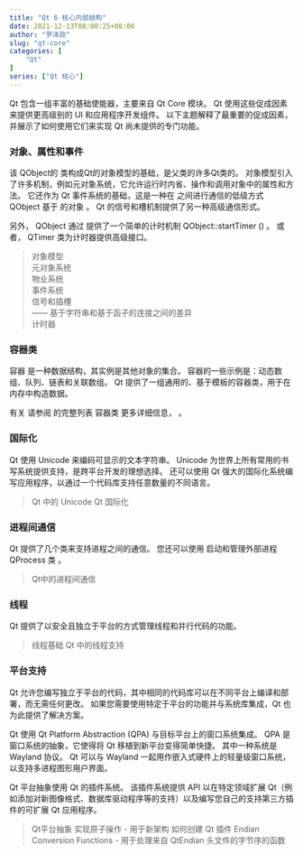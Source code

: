 ```yaml
---
title: "Qt 6 核心内部结构"
date: 2021-12-13T08:00:25+08:00
author: "罗泽勋"
slug: "qt-core"
categories: [
    "Qt"
]
series: ["Qt 核心"] 
---
```


Qt 包含一组丰富的基础使能器，主要来自 Qt Core 模块。 Qt 使用这些促成因素来提供更高级别的 UI 和应用程序开发组件。 以下主题解释了最重要的促成因素，并展示了如何使用它们来实现 Qt 尚未提供的专门功能。 

### 对象、属性和事件 

该 QObject的 类构成Qt的对象模型的基础，是父类的许多Qt类的。 对象模型引入了许多机制，例如元对象系统，它允许运行时内省、操作和调用对象中的属性和方法。 它还作为 Qt 事件系统的基础，这是一种在 之间进行通信的低级方式 QObject 基于 的对象 。 Qt 的信号和槽机制提供了另一种高级通信形式。

另外， QObject 通过 提供了一个简单的计时机制 QObject::startTimer () 。 或者， QTimer 类为计时器提供高级接口。 

> 对象模型  
> 元对象系统  
> 物业系统  
> 事件系统  
> 信号和插槽  
> —— 基于字符串和基于函子的连接之间的差异  
> 计时器  

### 容器类

容器 是一种数据结构，其实例是其他对象的集合。 容器的一些示例是：动态数组、队列、链表和关联数组。 Qt 提供了一组通用的、基于模板的容器类，用于在内存中构造数据。

有关 请参阅 的完整列表 容器类 更多详细信息， 。 

### 国际化

Qt 使用 Unicode 来编码可显示的文本字符串。 Unicode 为世界上所有常用的书写系统提供支持，是跨平台开发的理想选择。 还可以使用 Qt 强大的国际化系统编写应用程序，以通过一个代码库支持任意数量的不同语言。

> Qt 中的 Unicode
> Qt 国际化

### 进程间通信 

Qt 提供了几个类来支持进程之间的通信。 您还可以使用 启动和管理外部进程 QProcess 类 。

> Qt中的进程间通信

### 线程

Qt 提供了以安全且独立于平台的方式管理线程和并行代码的功能。

> 线程基础
> Qt 中的线程支持

### 平台支持 

Qt 允许您编写独立于平台的代码，其中相同的代码库可以在不同平台上编译和部署，而无需任何更改。 如果您需要使用特定于平台的功能并与系统库集成，Qt 也为此提供了解决方案。

Qt 使用 Qt Platform Abstraction (QPA) 与目标平台上的窗口系统集成。 QPA 是窗口系统的抽象，它使得将 Qt 移植到新平台变得简单快捷。 其中一种系统是 Wayland 协议。 Qt 可以与 Wayland 一起用作嵌入式硬件上的轻量级窗口系统，以支持多进程图形用户界面。

Qt 平台抽象使用 Qt 的插件系统。 该插件系统提供 API 以在特定领域扩展 Qt（例如添加对新图像格式、数据库驱动程序等的支持）以及编写您自己的支持第三方插件的可扩展 Qt 应用程序。

> Qt平台抽象
> 实现原子操作 - 用于新架构
> 如何创建 Qt 插件
> Endian Conversion Functions - 用于处理来自 QtEndian 头文件的字节序的函数
